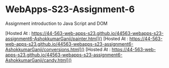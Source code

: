 
# WebApps-S23-Assignment-6
Assignment introduction to Java Script and DOM

[Hosted At : https://44-563-web-apps-s23.github.io/44563-webapps-s23-assignment6-AshokkumarGanji/painter.html]()
[Hosted At : https://44-563-web-apps-s23.github.io/44563-webapps-s23-assignment6-AshokkumarGanji/conversions.html]()
[Hosted At : https://44-563-web-apps-s23.github.io/44563-webapps-s23-assignment6-AshokkumarGanji/candy.html]()